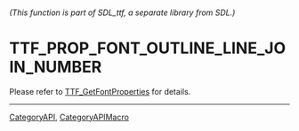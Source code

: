 ###### (This function is part of SDL_ttf, a separate library from SDL.)
# TTF_PROP_FONT_OUTLINE_LINE_JOIN_NUMBER

Please refer to [TTF_GetFontProperties](TTF_GetFontProperties) for details.

----
[CategoryAPI](CategoryAPI), [CategoryAPIMacro](CategoryAPIMacro)


